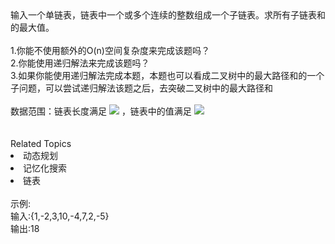 <div>  输入一个单链表，链表中一个或多个连续的整数组成一个子链表。求所有子链表和的最大值。 </div> <div>  <br> </div> <div>  1.<span>你能不使用额外的O(n)空间复杂度来完成该题吗？</span>  </div> <div>  <span>2.你能使用递归解法来完成该题吗？</span>  </div> <div>  <span>3.如果你能使用递归解法完成</span>本题，本题也可以看成二叉树中的最大路径和的一个子问题，可以尝试递归解法该题之后，去突破二叉树中的最大路径和 </div> <div>  <br> </div> <div>  数据范围：链表长度满足 <img src="https://www.nowcoder.com/equation?tex=1%20%5Cle%20n%20%5Cle%2010%5E5%20%5C"> ，链表中的值满足 <img src="https://www.nowcoder.com/equation?tex=%7Cval%7C%20%5Cle%2010000%20%5C"><br> </div> <div>  <br> </div><div><br></div><div><div>Related Topics</div><div><li>动态规划</li><li>记忆化搜索</li><li>链表</li></div></div><br>示例:<br>输入:{1,-2,3,10,-4,7,2,-5}<br>输出:18
<br>